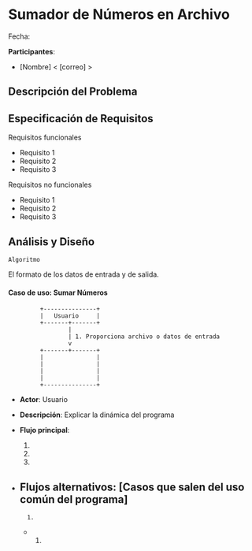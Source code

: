 # Sumador de Números en Archivo

Fecha: 

**Participantes**:

- [Nombre] < [correo] >

## Descripción del Problema




## Especificación de Requisitos

Requisitos funcionales

- Requisito 1
- Requisito 2
- Requisito 3

Requisitos no funcionales

- Requisito 1
- Requisito 2
- Requisito 3


## Análisis y Diseño



```
Algoritmo
```

El formato de los datos de entrada y de salida.


#### Caso de uso: Sumar Números

```
         +---------------+
         |   Usuario     |
         +-------+-------+
                 |
                 | 1. Proporciona archivo o datos de entrada
                 v
         +-------+-------+
         |               |
         |               |
         |               |
         |               |
         +---------------+
```

- **Actor**: Usuario
- **Descripción**: Explicar la dinámica del programa
- **Flujo principal**:

	1. 
	2. 
	3. 
	
- **Flujos alternativos**: [Casos que salen del uso común del programa]
	- 
		1. 
	- 
		1.      
        